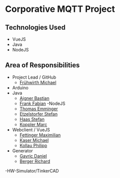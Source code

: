 # Corporative MQTT Project

## Technologies Used
- VueJS
- Java
- NodeJS

## Area of Responsibilities
- Project Lead / GitHub
  - [Frühwirth Michael](https://github.com/Fruehwirth)
- Arduino
- Java 
    - [Aigner Bastian](https://github.com/aignerbas)
    - [Frank Fabian](https://github.com/fabianfrank1)
-NodeJS
    - [Thomas Emminger](https://github.com/emt1803)
    - [Etzelstorfer Stefan](https://github.com/StefanEtz)
    - [Haas Stefan](https://github.com/HaasStefan)
    - [Koppler Marc](https://github.com/MarcKoppler)
- Webclient / VueJS
    - [Fettinger Maximilian](https://github.com/fettinger-m)
    - [Kaser Michael](https://github.com/michaelkaser)
    - [Kollau Philipp](https://github.com/philjey)
- Generator
    - [Gavric Daniel](https://github.com/DanielGavric)
    - [Berger Richard](https://github.com/RichardBerger)

-HW-Simulator/TinkerCAD
